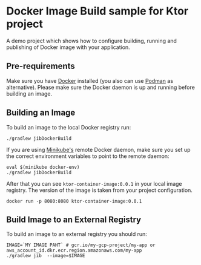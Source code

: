 # Docker Image Build sample for Ktor project

A demo project which shows how to configure building, running and publishing of Docker image with your application.

## Pre-requirements

Make sure you have [Docker](https://docs.docker.com/engine/install/) installed (you also can use [Podman](https://podman.io/getting-started/installation)
as alternative). Please make sure the Docker daemon is up and running before building an image.

## Building an Image

To build an image to the local Docker registry run:

```shell
./gradlew jibDockerBuild
```


If you are using [Minikube's](https://github.com/kubernetes/minikube) remote Docker daemon, make sure you set up the correct environment variables to point to the remote daemon:
```shell
eval $(minikube docker-env)
./gradlew jibDockerBuild
```

After that you can see `ktor-container-image:0.0.1` in your local image registry. The version of the image is taken from your project configuration.

```shell
docker run -p 8080:8080 ktor-container-image:0.0.1
```

## Build Image to an External Registry

To build an image to an external registry you should run:
```shell
IMAGE=`MY IMAGE PAHT` # gcr.io/my-gcp-project/my-app or aws_account_id.dkr.ecr.region.amazonaws.com/my-app
./gradlew jib  --image=$IMAGE
```
